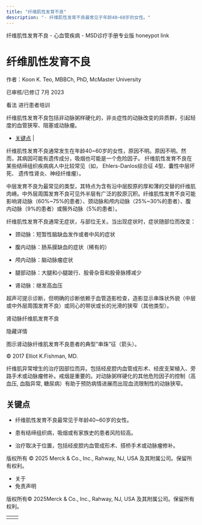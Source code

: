 ```yaml
---
title: "纤维肌性发育不良"
description: "- 纤维肌性发育不良最常见于年龄40~60岁的女性。"
---
```


﻿纤维肌性发育不良 \- 心血管疾病 \- MSD诊疗手册专业版 honeypot link

# 纤维肌性发育不良

作者：Koon K. Teo, MBBCh, PhD, McMaster University

已审核/已修订 7月 2023

看法 进行患者培训

纤维肌性发育不良包括非动脉粥样硬化的，非炎症性的动脉改变的异质群，引起轻度的血管狭窄、阻塞或动脉瘤。

- [关键点](#关键点_v44226330_zh) \|

纤维肌性发育不良通常发生在年龄40~60岁的女性，原因不明。原因不明。然而，其病因可能有遗传成分，吸烟也可能是一个危险因子。 纤维肌性发育不良在某些结缔组织疾病病人中比较常见（如， Ehlers-Danlos综合征 4型、囊性中层坏死、 遗传性肾炎、神经纤维瘤）。

中层发育不良为最常见的类型，其特点为含有沿中层胶原的厚和薄的交替的纤维肌肉嵴。中外层周围发育不良可见外半层有广泛的胶原沉积。纤维肌性发育不良可能影响肾动脉（60%~75%的患者）、颈动脉和颅内动脉（25%~30%的患者）、腹内动脉（9%的患者）或髂外动脉（5%的患者）。

纤维肌性发育不良通常无症状，与部位无关。当出现症状时，症状随部位而改变：

- 颈动脉：短暂性脑缺血发作或者中风的症状

- 腹内动脉：肠系膜缺血的症状（稀有的）

- 颅内动脉：脑动脉瘤症状

- 腿部动脉：大腿和小腿跛行、股骨杂音和股骨脉搏减少

- 肾动脉：继发高血压


超声可提示诊断，但明确的诊断依赖于血管造影检查，造影显示串珠状外貌（中层或中外层周围发育不良）或同心的带状或长的光滑的狭窄（其他类型）。

肾动脉纤维肌发育不良



隐藏详情

图示肾动脉纤维肌发育不良患者的典型“串珠”征（箭头）。

© 2017 Elliot K.Fishman, MD.

纤维肌异常增生的治疗因部位而异。包括经皮腔内血管成形术、经皮支架植入、旁路手术或动脉瘤修补。戒烟是重要的。对动脉粥样硬化的其他危险因子的控制（高血压, 血脂异常, 糖尿病）有助于预防病情进展而出现血流限制性的动脉狭窄。

## 关键点

- 纤维肌性发育不良最常见于年龄40~60岁的女性。

- 患有结缔组织病，吸烟或有家族史的患者风险较高。

- 治疗取决于位置，包括经皮腔内血管成形术、搭桥手术或动脉瘤修补。




版权所有 © 2025
Merck & Co., Inc., Rahway, NJ, USA 及其附属公司。保留所有权利。

- 关于
- 免责声明

版权所有© 2025Merck & Co., Inc., Rahway, NJ, USA 及其附属公司。保留所有权利。

|     |     |
| --- | --- |
|  |  |
